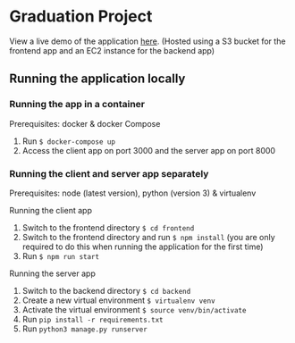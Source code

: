 # Graduation Project

View a live demo of the application [here](http://fmi-graduation-project.s3-website.eu-central-1.amazonaws.com/). (Hosted using a S3 bucket for the frontend app and an EC2 instance for the backend app)

## Running the application locally

### Running the app in a container

Prerequisites: docker & docker Compose

1. Run ```$ docker-compose up```
2. Access the client app on port 3000 and the server app on port 8000

### Running the client and server app separately

Prerequisites: node (latest version), python (version 3) & virtualenv

Running the client app

1. Switch to the frontend directory ```$ cd frontend```
2. Switch to the frontend directory and run ```$ npm install``` (you are only required to do this when running the application for the first time)
3. Run ```$ npm run start```

Running the server app

1. Switch to the backend directory ```$ cd backend```
2. Create a new virtual environment ```$ virtualenv venv```
3. Activate the virtual environment ```$ source venv/bin/activate```
4. Run ```pip install -r requirements.txt```
5. Run ```python3 manage.py runserver```

